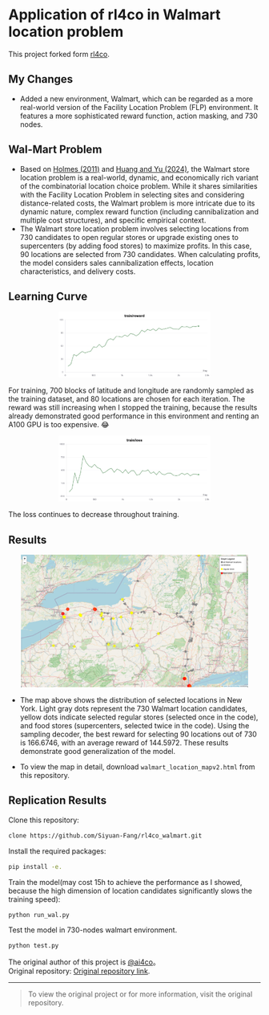 # Application of rl4co in Walmart location problem

This project forked form [rl4co](https://github.com/ai4co/rl4co).

## My Changes

- Added a new environment, Walmart, which can be regarded as a more real-world version of the Facility Location Problem (FLP) environment. It features a more sophisticated reward function, action masking, and 730 nodes.

## Wal-Mart Problem

- Based on [Holmes (2011)](https://example.com/paper-url) and [Huang and Yu (2024)](https://example.com/paper-url), the Walmart store location problem is a real-world, dynamic, and economically rich variant of the combinatorial location choice problem. While it shares similarities with the Facility Location Problem in selecting sites and considering distance-related costs, the Walmart problem is more intricate due to its dynamic nature, complex reward function (including cannibalization and multiple cost structures), and specific empirical context.
- The Walmart store location problem involves selecting locations from 730 candidates to open regular stores or upgrade existing ones to supercenters (by adding food stores) to maximize profits. In this case, 90 locations are selected from 730 candidates. When calculating profits, the model considers sales cannibalization effects, location characteristics, and delivery costs.

## Learning Curve
<div align="center">
  <img src="https://github.com/Siyuan-Fang/rl4co_walmart/blob/main/image/reward_learning_curve.png?raw=true" alt="loss-curve" style="max-width: 60%;">
</div>

  For training, 700 blocks of latitude and longitude are randomly sampled as the training dataset, and 80 locations are chosen for each iteration. The reward was still increasing when I stopped the training, because the results already demonstrated good performance in this environment and renting an A100 GPU is too expensive. 😂
<div align="center">
  <img src="https://raw.githubusercontent.com/Siyuan-Fang/rl4co_walmart/refs/heads/main/image/loss_learning_curve.png" alt="loss-curve" style="max-width: 60%;">
</div>

The loss continues to decrease throughout training.



## Results

<div align="center">
  <img src="https://github.com/Siyuan-Fang/rl4co_walmart/blob/main/image/selected_location_map.jpeg?raw=true" alt="selected-locations-map" style="max-width: 90%;">
</div>

- The map above shows the distribution of selected locations in New York. Light gray dots represent the 730 Walmart location candidates, yellow dots indicate selected regular stores (selected once in the code), and food stores (supercenters, selected twice in the code). Using the sampling decoder, the best reward for selecting 90 locations out of 730 is 166.6746, with an average reward of 144.5972. These results demonstrate good generalization of the model.


- To view the map in detail, download ```walmart_location_mapv2.html``` from this repository.

## Replication Results
Clone this repository:
```bash
clone https://github.com/Siyuan-Fang/rl4co_walmart.git
```
Install the required packages:
```bash
pip install -e.
```
Train the model(may cost 15h to achieve the performance as I showed, because the high dimension of location candidates significantly slows the training speed):
```bash
python run_wal.py
```
Test the model in 730-nodes walmart environment.
```bash
python test.py
```

The original author of this project is [@ai4co](https://github.com/ai4co)。  
Original repository: [Original repository link](https://github.com/ai4co/rl4co).

---

> To view the original project or for more information, visit the original repository.
